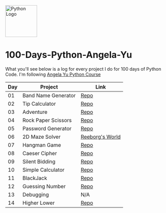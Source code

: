 <img src="https://upload.wikimedia.org/wikipedia/commons/thumb/c/c3/Python-logo-notext.svg/1869px-Python-logo-notext.svg.png" alt="Python Logo" width="100" height="100">


# 100-Days-Python-Angela-Yu
What you'll see below is a log for every project I do for 100 days of Python Code. I'm following
[Angela Yu Python Course](https://www.udemy.com/course/100-days-of-code/)



| Day       | Project     | Link                  |
|------------|------------|------------------------------|
| 01 | Band Name Generator   | [Repo](https://github.com/Swaroop008/100-Days-Python-Angela-Yu/blob/master/Day%201/band_name_generator.py)        |
| 02 | Tip Calculator |       [Repo](https://github.com/Swaroop008/100-Days-Python-Angela-Yu/tree/master/Day%202/tip_calculator.py)        |
| 03 | Adventure |     [Repo](https://github.com/Swaroop008/100-Days-Python-Angela-Yu/tree/master/Day%203/ascii.py)     |
| 04 | Rock Paper Scissors |     [Repo](https://github.com/Swaroop008/100-Days-Python-Angela-Yu/blob/master/Day%204/rock_paper_scissors.py)     |
| 05 | Password Generator |     [Repo](https://github.com/Swaroop008/100-Days-Python-Angela-Yu/blob/master/Day%205/password_generator.py)
| 06 | 2D Maze Solver |   [Reeborg's World](https://reeborg.ca/reeborg.html?lang=en&mode=python&menu=worlds%2Fmenus%2Freeborg_intro_en.json&name=Maze&url=worlds%2Ftutorial_en%2Fmaze1.json) |
| 07 | Hangman Game |     [Repo](https://github.com/Swaroop008/100-Days-Python-Angela-Yu/blob/master/Day%207/main.py) |
| 08 | Caeser Cipher |     [Repo](https://github.com/Swaroop008/100-Days-Python-Angela-Yu/blob/master/Day%208/main.py) |
| 09 | Silent Bidding |     [Repo](https://github.com/Swaroop008/100-Days-Python-Angela-Yu/blob/master/Day%209/main.py) |
| 10 | Simple Calculator |     [Repo](https://github.com/Swaroop008/100-Days-Python-Angela-Yu/blob/master/Day%2010/main.py) |
| 11 | BlackJack |     [Repo](https://github.com/Swaroop008/100-Days-Python-Angela-Yu/blob/master/Day%2011/main.py) |
| 12 | Guessing Number |     [Repo](https://github.com/Swaroop008/100-Days-Python-Angela-Yu/blob/master/Day%2012/main.py) |
| 13 | Debugging | N/A |
| 14 | Higher Lower |     [Repo](https://github.com/Swaroop008/100-Days-Python-Angela-Yu/blob/master/Day%2014/main.py) |

